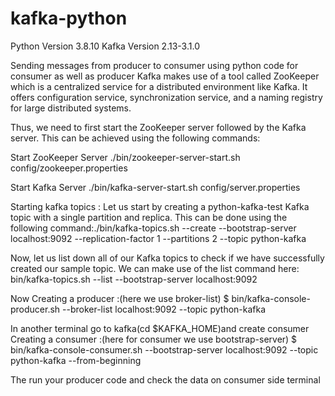 # kafka-python
Python Version 3.8.10 Kafka Version 2.13-3.1.0

Sending messages from producer to consumer using python code for consumer as well as producer Kafka makes use of a tool called ZooKeeper which is a centralized service for a distributed environment like Kafka. It offers configuration service, synchronization service, and a naming registry for large distributed systems.

Thus, we need to first start the ZooKeeper server followed by the Kafka server. This can be achieved using the following commands:

Start ZooKeeper Server
./bin/zookeeper-server-start.sh config/zookeeper.properties

Start Kafka Server
./bin/kafka-server-start.sh config/server.properties

Starting kafka topics : Let us start by creating a python-kafka-test Kafka topic with a single partition and replica. This can be done using the following command:./bin/kafka-topics.sh --create --bootstrap-server localhost:9092 --replication-factor 1 --partitions 2 --topic python-kafka

Now, let us list down all of our Kafka topics to check if we have successfully created our sample topic. We can make use of the list command here: bin/kafka-topics.sh --list --bootstrap-server localhost:9092

Now Creating a producer :(here we use broker-list) $ bin/kafka-console-producer.sh --broker-list localhost:9092 --topic python-kafka

In another terminal go to kafka(cd $KAFKA_HOME)and create consumer Creating a consumer :(here for consumer we use bootstrap-server) $ bin/kafka-console-consumer.sh --bootstrap-server localhost:9092 --topic python-kafka --from-beginning

The run your producer code and check the data on consumer side terminal
